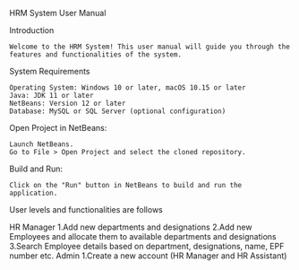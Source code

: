 HRM System User Manual

Introduction

	Welcome to the HRM System! This user manual will guide you through the features and functionalities of the system.

System Requirements

	Operating System: Windows 10 or later, macOS 10.15 or later
	Java: JDK 11 or later
	NetBeans: Version 12 or later 
	Database: MySQL or SQL Server (optional configuration)

Open Project in NetBeans:

	Launch NetBeans.
	Go to File > Open Project and select the cloned repository.
Build and Run:

	Click on the "Run" button in NetBeans to build and run the application.

User levels and functionalities are follows 

HR Manager
	1.Add new departments and designations 
	2.Add new Employees and allocate them to available departments and designations
	3.Search Employee details based on department, designations, name, EPF number etc.
Admin
	1.Create a new account (HR Manager and HR Assistant)
